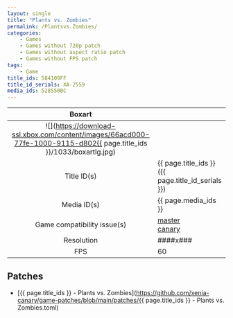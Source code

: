```yaml
---
layout: single
title: "Plants vs. Zombies"
permalink: /Plantsvs.Zombies/
categories:
    - Games
    - Games without 720p patch
    - Games without aspect ratio patch
    - Games without FPS patch
tags:
    - Game
title_ids: 584109FF
title_id_serials: XA-2559
media_ids: 528550BC
---
```


| Boxart                      |                                                                                        |
| :----:                      | :-                                                                                     |
| ![](https://download-ssl.xbox.com/content/images/66acd000-77fe-1000-9115-d802{{ page.title_ids }}/1033/boxartlg.jpg) |
| Title ID(s)                 | {{ page.title_ids }} ({{ page.title_id_serials }})                                     |
| Media ID(s)                 | {{ page.media_ids }}                                                                   |
| Game compatibility issue(s) | [master](https://github.com/xenia-project/game-compatibility/issues/)<br>[canary](https://github.com/xenia-canary/game-compatibility/issues/) |
| Resolution                  | ####x###                                                                               |
| FPS                         | 60                                                                                     |

## Patches
* [{{ page.title_ids }} - Plants vs. Zombies](https://github.com/xenia-canary/game-patches/blob/main/patches/{{ page.title_ids }} - Plants vs. Zombies.toml)

<!--This page was generated by a script. You can remove this comment once the page is verified to be free of mistakes.-->
